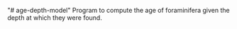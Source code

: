 "# age-depth-model" 
Program to compute the age of foraminifera given the depth at which they were found.
